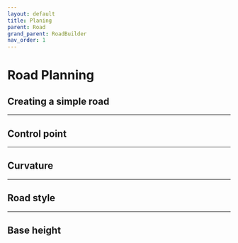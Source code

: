 ```yaml
---
layout: default
title: Planing
parent: Road
grand_parent: RoadBuilder
nav_order: 1
---
```


# Road Planning

## Creating a simple road

---
## Control point

---
## Curvature

---
## Road style

---
## Base height